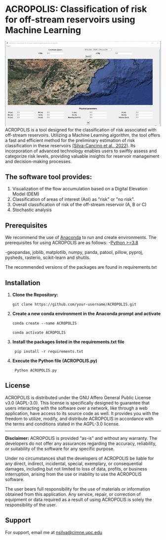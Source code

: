 # ACROPOLIS: Classification of risk for off-stream reservoirs using Machine Learning
![Window](Images/Window.png)
ACROPOLIS is a  tool designed for the classification of risk associated with off-stream reservoirs. Utilizing a  Machine Learning algorithm, the tool offers a fast and efficient method for the preliminary estimation of risk classification in these reservoirs [(Silva-Cancino et al., 2022)](https://www.mdpi.com/2073-4441/14/15/2416?utm_campaign=releaseissue_waterutm_medium=emailutm_source=releaseissueutm_term=doilink114). Its incorporation of advanced technology enables users to swiftly assess and categorize risk levels, providing valuable insights for reservoir management and decision-making processes.

## The software tool provides:
1. Visualization of the flow accumulation based on a Digital Elevation Model (DEM)
2. Classification of areas of interest (AoI) as "risk" or "no risk".
3. Overall classification of risk of the off-stream reservoir (A, B or C)
4. Stochastic analysis

## Prerequisites
We recommend the use of [Anaconda](https://www.anaconda.com/download) to run and create environments.
The prerequisites for using ACROPOLIS are as follows:
-[Python >=3.8](https://www.python.org/downloads/release/python-3817/)

-geopandas, joblib, matplotlib, numpy, panda, patool, pillow, pyproj, pysheds, rasterio, scikit-learn and shutils.

The recommended versions of the packages are found in requirements.txt

 ## Installation

1. **Clone the Repository:**
   ```
   git clone https://github.com/your-username/ACROPOLIS.git
   ```

2. **Create a new conda environment in the Anaconda prompt and activate**
   ```
   conda create --name ACROPOLIS
   ```
   ```
   conda activate ACROPOLIS
   ```
   
3. **Install the packages listed in the requirements.txt file**
   ```
    pip install -r requirements.txt
   ```
   
4. **Execute the Python file (ACROPOLIS.py)**
   ```
    Python ACROPOLIS.py
   ```
## License
ACROPOLIS is distributed under the GNU Affero General Public License v3.0 (AGPL-3.0). This license is specifically designed to guarantee that users interacting with the software over a network, like through a web application, have access to its source code as well. It provides you with the freedom to utilize, modify, and distribute ACROPOLIS in accordance with the terms and conditions stated in the AGPL-3.0 license.

---

**Disclaimer:**
ACROPOLIS is provided "as-is" and without any warranty. The developers do not offer any assurances regarding the accuracy, reliability, or suitability of the software for any specific purpose.

Under no circumstances shall the developers of ACROPOLIS be liable for any direct, indirect, incidental, special, exemplary, or consequential damages, including but not limited to loss of data, profits, or business interruption, arising from the use or inability to use the ACROPOLIS software.

The user bears full responsibility for the use of materials or information obtained from this application. Any service, repair, or correction of equipment or data required as a result of using ACROPOLIS is solely the responsibility of the user.

## Support
For support, email me at nsilva@cimne.upc.edu
